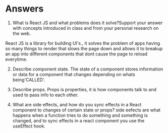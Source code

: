 # Answers

1. What is React JS and what problems does it solve?Support your answer with concepts introduced in class and from your personal research on the web.

React JS is a library for building UI's., it solves the problem of apps having so many things to render that slows the page down and allows it to breakup an app into different components that dont cause the page to reload everytime.  

 

2. Describe component state.
The state of a component stores information or data for a component that changes depending on whats being'CALLED'.


3. Describe props.
Props is properties, it is how components talk to and used to pass info to each other.

4. What are side effects, and how do you sync effects in a React component to changes of certain state or props?
side eefects are what happens when a function tries to do something and something is changed, and to sync effects in a react component you use the useEffect hook.
